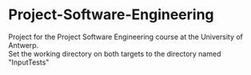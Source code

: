 # Project-Software-Engineering
 Project for the Project Software Engineering course at the University of Antwerp.<br />
Set the working directory on both targets to the directory named "InputTests"
